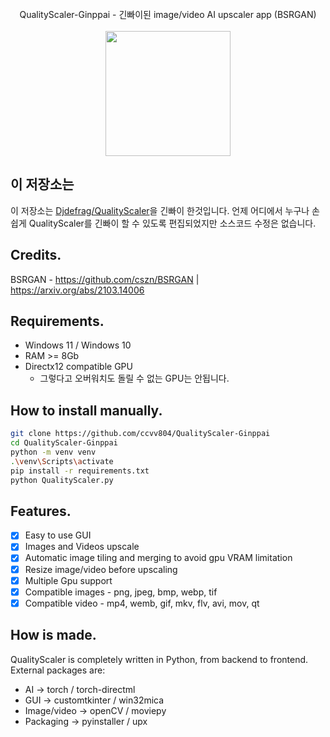 
<div align="center">
    <br> QualityScaler-Ginppai - 긴빠이된 image/video AI upscaler app (BSRGAN) <br><br>
    <a href="https://github.com/ccvv804/QualityScaler-Ginppai/releases">
         <img src="https://user-images.githubusercontent.com/86362423/162710522-c40c4f39-a6b9-48bc-84bc-1c6b78319f01.png" width="200">
    </a>
</div>

## 이 저장소는
이 저장소는 [Djdefrag/QualityScaler](https://github.com/Djdefrag/QualityScaler)을 긴빠이 한것입니다. 언제 어디에서 누구나 손쉽게 QualityScaler를 긴빠이 할 수 있도록 편집되었지만 소스코드 수정은 없습니다.

## Credits.
BSRGAN - https://github.com/cszn/BSRGAN | https://arxiv.org/abs/2103.14006

## Requirements.
- Windows 11 / Windows 10
- RAM >= 8Gb
- Directx12 compatible GPU
    - 그렇다고 오버워치도 돌릴 수 없는 GPU는 안됩니다.
## How to install manually.
```sh
git clone https://github.com/ccvv804/QualityScaler-Ginppai
cd QualityScaler-Ginppai
python -m venv venv
.\venv\Scripts\activate
pip install -r requirements.txt
python QualityScaler.py
```
## Features.
- [x] Easy to use GUI
- [x] Images and Videos upscale
- [x] Automatic image tiling and merging to avoid gpu VRAM limitation
- [x] Resize image/video before upscaling
- [x] Multiple Gpu support
- [x] Compatible images - png, jpeg, bmp, webp, tif  
- [x] Compatible video  - mp4, wemb, gif, mkv, flv, avi, mov, qt 

## How is made.
QualityScaler is completely written in Python, from backend to frontend. 
External packages are:
- AI  -> torch / torch-directml
- GUI -> customtkinter / win32mica
- Image/video -> openCV / moviepy
- Packaging   -> pyinstaller / upx
